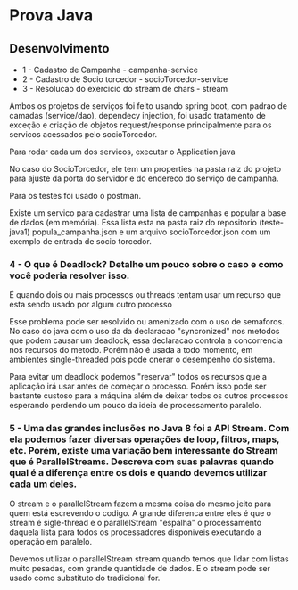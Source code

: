 # Prova Java

## Desenvolvimento

* 1 - Cadastro de Campanha - campanha-service
* 2 - Cadastro de Socio torcedor - socioTorcedor-service
* 3 - Resolucao do exercicio do stream de chars - stream


Ambos os projetos de serviços foi feito usando spring boot, com padrao de camadas (service/dao), dependecy injection, foi usado tratamento de exceção e criação de objetos request/response principalmente para os servicos acessados pelo socioTorcedor.

Para rodar cada um dos servicos, executar o Application.java

No caso do SocioTorcedor, ele tem um properties na pasta raiz do projeto para ajuste da porta do servidor e do endereco do serviço de campanha.

Para os testes foi usado o postman. 

Existe um servico para cadastrar uma lista de campanhas e popular a base de dados (em memória). Essa lista esta na pasta raiz do repositorio (teste-java1) popula_campanha.json e um arquivo socioTorcedor.json com um exemplo de entrada de socio torcedor.

### 4 - O que é Deadlock? Detalhe um pouco sobre o caso e como você poderia resolver isso.

É quando dois ou mais processos ou threads tentam usar um recurso que esta sendo usado por algum outro processo

Esse problema pode ser resolvido ou amenizado com o uso de semaforos. 
No caso do java com o uso da da declaracao "syncronized" nos metodos que podem causar um deadlock, essa declaracao controla a concorrencia nos recursos do metodo. 
Porém não é usada a todo momento, em ambientes single-threaded pois pode onerar o desempenho do sistema. 

Para evitar um deadlock podemos "reservar" todos os recursos que a aplicação irá usar antes de começar o processo. Porém isso pode ser bastante custoso para a máquina além de deixar todos os outros processos esperando perdendo um pouco da ideia de processamento paralelo.


### 5 - Uma das grandes inclusões no Java 8 foi a API Stream. Com ela podemos fazer diversas operações de loop, filtros, maps, etc. Porém, existe uma variação bem interessante do Stream que é ParallelStreams. Descreva com suas palavras quando qual é a diferença entre os dois e quando devemos utilizar cada um deles.

O stream e o parallelStream fazem a mesma coisa do mesmo jeito para quem está escrevendo o codigo. 
A grande diferenca entre eles é que o stream é sigle-thread e o parallelStream "espalha" o processamento daquela lista para todos os processadores disponiveis executando a operação em paralelo. 
  
Devemos utilizar o parallelStream stream quando temos que lidar com listas muito pesadas, com grande quantidade de dados. E o stream pode ser usado como substituto do tradicional for. 
